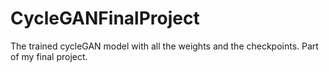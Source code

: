 # CycleGANFinalProject
The trained cycleGAN model with all the weights and the checkpoints. Part of my final project.
